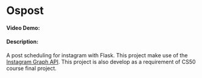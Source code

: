 # Ospost
#### Video Demo:  <URL HERE>
#### Description:
A post scheduling for instagram with Flask. This project make use of the [Instagram Graph API](https://developers.facebook.com/docs/instagram-api "Go to Instagram API"). This project is also develop as a requirement of CS50 course final project.





